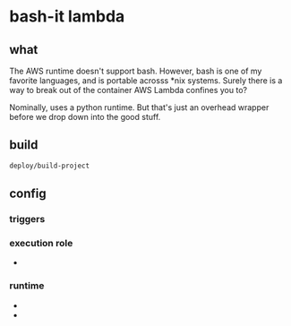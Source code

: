 # bash-it lambda

## what

The AWS runtime doesn't support bash. However, bash is one of my favorite languages,
and is portable acrosss \*nix systems. Surely there is a way to break out of the
container AWS Lambda confines you to?

Nominally, uses a python runtime. But that's just an overhead wrapper before we
drop down into the good stuff.

## build

```bash
deploy/build-project
```

## config

### triggers

### execution role
-

### runtime
-
-
